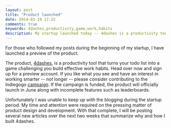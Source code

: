 ```yaml
---
layout: post
title: "Product launched"
date: 2014-03-10 17:22
comments: true
keywords: 4dashes,productivity,game,work,habits
description: My startup launched today -- 4dashes is a productivity tool that turns your todo list into a game.
---
```


For those who followed my posts during the beginning of my startup, I have 
launched a preview of the product. 

<!-- more -->

The product, [4dashes][1], is a productivity tool that turns your todo list 
into a game challenging you build effective work habits. Head over now and 
sign up for a preview account. If you like what you see and have an interest 
in working smarter -- not longer -- please consider contributing to the 
Indiegogo [campaign][2]. If the campaign is funded, the product will 
officially launch in June along with incomplete features such as leaderboards.

Unfortunately I was unable to keep up with the blogging during the startup 
period. My time and attention were required on the pressing matter of product 
design and development. With that complete, I will be posting several new 
articles over the next two weeks that summarize why and how I built 4dashes. 

[1]: https://4dashes.com
[2]: http://www.indiegogo.com/projects/4dashes-turn-work-into-serious-fun
